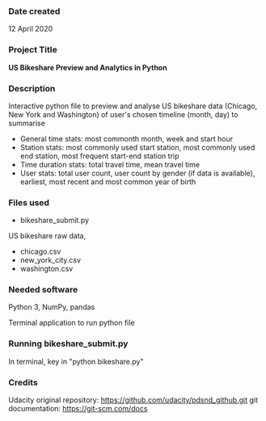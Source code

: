 ### Date created
12 April 2020

### Project Title
**US Bikeshare Preview and Analytics in Python**

### Description
Interactive python file to preview and analyse US bikeshare data (Chicago, New York and Washington) of user's chosen timeline (month, day) to summarise 

- General time stats:  most commonth month, week and start hour
- Station stats:  most commonly used start station, most commonly used end station, most frequent start-end station trip
- Time duration stats:  total travel time, mean travel time
- User stats:  total user count, user count by gender (if data is available), earliest, most recent and most common year of birth 


### Files used 
- bikeshare_submit.py

US bikeshare raw data,
- chicago.csv
- new_york_city.csv
- washington.csv

### Needed software
Python 3, NumPy, pandas 

Terminal application to run python file

### Running bikeshare_submit.py
In terminal, key in "python bikeshare.py"

### Credits
Udacity
original repository:  https://github.com/udacity/pdsnd_github.git
git documentation:  https://git-scm.com/docs

